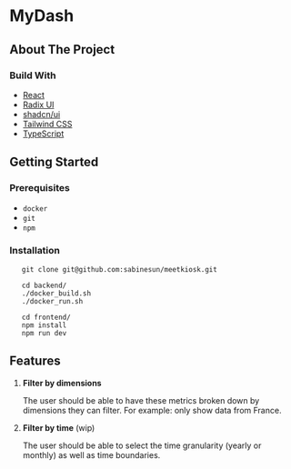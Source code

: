 
# MyDash

## About The Project

### Build With
- [React](https://react.dev/)
- [Radix UI](https://www.radix-ui.com/primitives)
- [shadcn/ui](https://ui.shadcn.com/)
- [Tailwind CSS](https://tailwindcss.com/)
- [TypeScript](https://www.typescriptlang.org/)

## Getting Started

### Prerequisites 

- `docker`
- `git`
- `npm`

### Installation 

```shell
   git clone git@github.com:sabinesun/meetkiosk.git

   cd backend/
   ./docker_build.sh
   ./docker_run.sh

   cd frontend/
   npm install
   npm run dev
```

## Features

1. **Filter by dimensions**
   
   The user should be able to have these metrics broken down by dimensions they can filter. For example: only show data from France.

2. **Filter by time** (wip)

   The user should be able to select the time granularity (yearly or monthly) as well as time boundaries.

